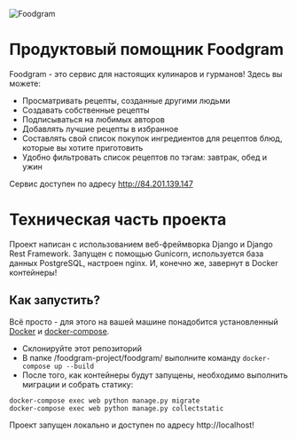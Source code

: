 ![Foodgram](https://github.com/makeitokay/foodgram-project/workflows/Foodgram%20Main%20Workflow/badge.svg)

# Продуктовый помощник Foodgram

Foodgram - это сервис для настоящих кулинаров и гурманов! Здесь вы можете:
- Просматривать рецепты, созданные другими людьми
- Создавать собственные рецепты
- Подписываться на любимых авторов
- Добавлять лучшие рецепты в избранное
- Составлять свой список покупок ингредиентов для рецептов блюд, которые вы хотите приготовить
- Удобно фильтровать список рецептов по тэгам: завтрак, обед и ужин

Сервис доступен по адресу http://84.201.139.147

# Техническая часть проекта

Проект написан с использованием веб-фреймворка Django и Django Rest Framework.
Запущен с помощью Gunicorn, используется база данных PostgreSQL, настроен nginx.
И, конечно же, завернут в Docker контейнеры!

## Как запустить?

Всё просто - для этого на вашей машине понадобится установленный [Docker](https://docs.docker.com/engine/install/) и [docker-compose](https://docs.docker.com/compose/install/).
- Склонируйте этот репозиторий
- В папке /foodgram-project/foodgram/ выполните команду ```docker-compose up --build```
- После того, как контейнеры будут запущены, необходимо выполнить миграции и собрать статику:
```
docker-compose exec web python manage.py migrate
docker-compose exec web python manage.py collectstatic
```
Проект запущен локально и доступен по адресу http://localhost!
